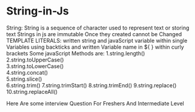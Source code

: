 # String-in-Js
String: String is a sequence of character used to represent text or storing text
Strings in js are immutable
Once they created cannot be Changed<br>
TEMPLATE LITERALS: written string and javaScript variable within single Variables using backticks and written Variable name in ${ } within curly brackets
Some javaScript Methods are:
1.string.length()<br>
2.string.toUpperCase()<br>
3.string.toLowerCase()<br>
4.string.concat()<br>
5.string.slice()<br>
6.string.trim()
7.string.trimStart()
8.string.trimEnd()
9.string.replace()
10.string.replaceAll()

Here Are some interview Question For Freshers And Intermediate Level

